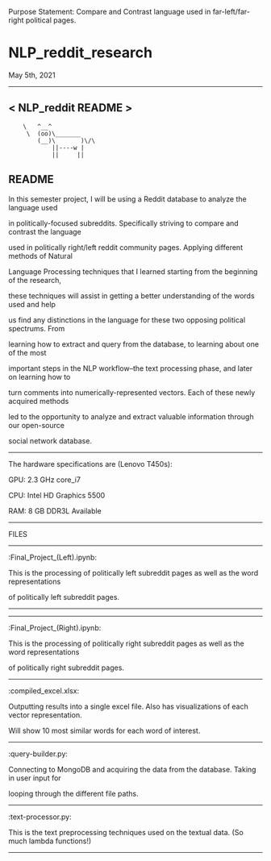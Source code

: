 Purpose Statement: Compare and Contrast language used in far-left/far-right political pages.

# NLP_reddit_research

May 5th, 2021


 ________________
< NLP_reddit README >
 ----------------
        \   ^__^
         \  (oo)\_______
            (__)\       )\/\
                ||----w |
                ||     ||

README
-------------------------------------
In this semester project, I will be using a Reddit database to analyze the language used

in politically-focused subreddits. Specifically striving to compare and contrast the language

used in politically right/left reddit community pages. Applying different methods of Natural

Language Processing techniques that I learned starting from the beginning of the research,

these techniques will assist in getting a better understanding of the words used and help

us find any distinctions in the language for these two opposing political spectrums. From

learning how to extract and query from the database, to learning about one of the most

important steps in the NLP workflow–the text processing phase, and later on learning how to

turn comments into numerically-represented vectors. Each of these newly acquired methods

led to the opportunity to analyze and extract valuable information through our open-source

social network database.

------------
The hardware specifications are (Lenovo	T450s):

GPU: 2.3 GHz core_i7

CPU: Intel HD Graphics 5500

RAM: 8 GB DDR3L Available

------------





FILES

-------------------------------------
:Final_Project_(Left).ipynb:

This is the processing of politically left subreddit pages as well as the word representations 

of politically left subreddit pages.


-------------------------------------

-------------------------------------
:Final_Project_(Right).ipynb:

This is the processing of politically right subreddit pages as well as the word representations 

of politically right subreddit pages.


-------------------------------------
:compiled_excel.xlsx:

Outputting results into a single excel file. Also has visualizations of each vector representation. 

Will show 10 most similar words for each word of interest.


-------------------------------------
:query-builder.py: 

Connecting to MongoDB and acquiring the data from the database. Taking in user input for 

looping through the different file paths.


-------------------------------------
:text-processor.py:

This is the text preprocessing techniques used on the textual data. (So much lambda functions!)

-------------------------------------
